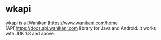 # wkapi

wkapi is a [Wanikani]https://www.wanikani.com/home [API]https://docs.api.wanikani.com library for Java and Android.
It works with JDK 1.8 and above.